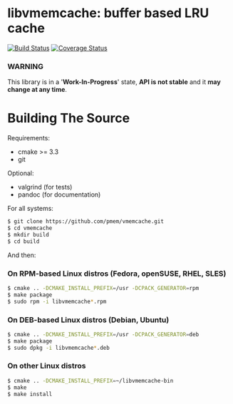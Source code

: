 libvmemcache: buffer based LRU cache
=======================================

[![Build Status](https://travis-ci.org/pmem/vmemcache.svg?branch=master)](https://travis-ci.org/pmem/vmemcache)
[![Coverage Status](https://codecov.io/github/pmem/vmemcache/coverage.svg?branch=master)](https://codecov.io/gh/pmem/vmemcache/branch/master)

### WARNING ###

This library is in a '**Work-In-Progress**' state,
**API is not stable** and it **may change at any time**.

# Building The Source #

Requirements:
- cmake >= 3.3
- git

Optional:
- valgrind (for tests)
- pandoc (for documentation)

For all systems:

```sh
$ git clone https://github.com/pmem/vmemcache.git
$ cd vmemcache
$ mkdir build
$ cd build
```

And then:

### On RPM-based Linux distros (Fedora, openSUSE, RHEL, SLES) ###

```sh
$ cmake .. -DCMAKE_INSTALL_PREFIX=/usr -DCPACK_GENERATOR=rpm
$ make package
$ sudo rpm -i libvmemcache*.rpm
```

### On DEB-based Linux distros (Debian, Ubuntu) ###

```sh
$ cmake .. -DCMAKE_INSTALL_PREFIX=/usr -DCPACK_GENERATOR=deb
$ make package
$ sudo dpkg -i libvmemcache*.deb
```

### On other Linux distros ###
```sh
$ cmake .. -DCMAKE_INSTALL_PREFIX=~/libvmemcache-bin
$ make
$ make install
```
